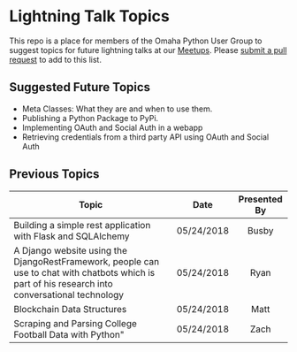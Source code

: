 # Lightning Talk Topics

This repo is a place for members of the Omaha Python User Group to suggest topics for future lightning talks at our [Meetups](https://www.meetup.com/Omahas-Python-Users-Group/).  Please [submit a pull request](https://help.github.com/articles/creating-a-pull-request/) to add to this list.

## Suggested Future Topics

* Meta Classes: What they are and when to use them.
* Publishing a Python Package to PyPi.
* Implementing OAuth and Social Auth in a webapp
* Retrieving credentials from a third party API using OAuth and Social Auth

## Previous Topics


| Topic   | Date   | Presented By         |
|---------|:--------:|:------------------:|
| Building a simple rest application with Flask and SQLAlchemy | 05/24/2018 | Busby |
| A Django website using the DjangoRestFramework, people can use to chat with chatbots which is part of his research into conversational technology |  05/24/2018   | Ryan |
| Blockchain Data Structures | 05/24/2018 | Matt |
| Scraping and Parsing College Football Data with Python" | 05/24/2018 | Zach |
